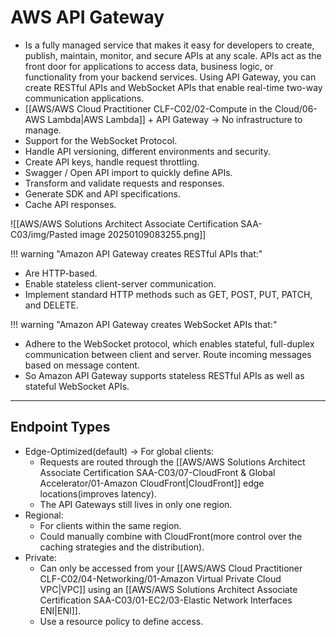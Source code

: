 # AWS API Gateway
- Is a fully managed service that makes it easy for developers to create, publish, maintain, monitor, and secure APIs at any scale. APIs act as the front door for applications to access data, business logic, or functionality from your backend services. Using API Gateway, you can create RESTful APIs and WebSocket APIs that enable real-time two-way communication applications.
- [[AWS/AWS Cloud Practitioner CLF-C02/02-Compute in the Cloud/06-AWS Lambda|AWS Lambda]] + API Gateway -> No infrastructure to manage.
- Support for the WebSocket Protocol.
- Handle API versioning, different environments and security.
- Create API keys, handle request throttling.
- Swagger / Open API import to quickly define APIs.
- Transform and validate requests and responses.
- Generate SDK and API specifications.
- Cache API responses.

![[AWS/AWS Solutions Architect Associate Certification SAA-C03/img/Pasted image 20250109083255.png]]



!!! warning "Amazon API Gateway creates RESTful APIs that:"

- Are HTTP-based.
- Enable stateless client-server communication.
- Implement standard HTTP methods such as GET, POST, PUT, PATCH, and DELETE.


!!! warning "Amazon API Gateway creates WebSocket APIs that:"

- Adhere to the WebSocket protocol, which enables stateful, full-duplex communication between client and server. Route incoming messages based on message content.
- So Amazon API Gateway supports stateless RESTful APIs as well as stateful WebSocket APIs.

---

## Endpoint Types
- Edge-Optimized(default) -> For global clients:
	- Requests are routed through the [[AWS/AWS Solutions Architect Associate Certification SAA-C03/07-CloudFront & Global Accelerator/01-Amazon CloudFront|CloudFront]] edge locations(improves latency).
	- The API Gateways still lives in only one region.
- Regional:
	- For clients within the same region.
	- Could manually combine with CloudFront(more control over the caching strategies and the distribution).
- Private:
	- Can only be accessed from your [[AWS/AWS Cloud Practitioner CLF-C02/04-Networking/01-Amazon Virtual Private Cloud VPC|VPC]] using an [[AWS/AWS Solutions Architect Associate Certification SAA-C03/01-EC2/03-Elastic Network Interfaces ENI|ENI]].
	- Use a resource policy to define access.
